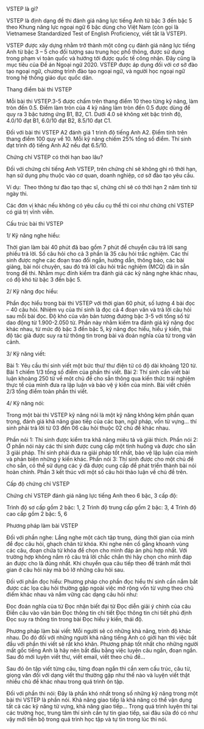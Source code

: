 VSTEP là gì?

VSTEP là định dạng đề thi đánh giá năng lực tiếng Anh từ bậc 3 đến bậc 5 theo Khung năng lực ngoại ngữ 6 bậc dùng cho Việt Nam (còn gọi là Vietnamese Standardized Test of English Proficiency, viết tắt là VSTEP).

VSTEP được xây dựng nhằm trở thành một công cụ đánh giá năng lực tiếng Anh từ bậc 3 – 5 cho đối tượng sau trung học phổ thông, được sử dụng trong phạm vi toàn quốc và hướng tới được quốc tế công nhận. Đây cũng là mục tiêu của Đề án Ngoại ngữ 2020. VSTEP được áp dụng đối với cơ sở đào tạo ngoại ngữ, chương trình đào tạo ngoại ngữ, và người học ngoại ngữ trong hệ thống giáo dục quốc dân.

Thang điểm bài thi VSTEP

Mỗi bài thi VSTEP.3-5 được chấm trên thang điểm 10 theo từng kỹ năng, làm tròn đến 0.5. Điểm làm tròn của 4 kỹ năng làm tròn đến 0.5 được dùng để quy ra 3 bậc tương ứng B1, B2, C1. Dưới 4.0 sẽ không xét bậc trình độ, 4.0/10 đạt B1, 6.0/10 đạt B2, 8.5/10 đạt C1.

Đối với bài thi VSTEP A2 đánh giá 1 trình độ tiếng Anh A2. Điểm tính trên thang điểm 100 quy về 10. Mỗi kỹ năng chiếm 25% tổng số điểm. Thí sinh đạt trình độ tiếng Anh A2 nếu đạt 6.5/10.

Chứng chỉ VSTEP có thời hạn bao lâu?

Đối với chứng chỉ tiếng Anh VSTEP, trên chứng chỉ sẽ không ghi rõ thời hạn, hạn sử dụng phụ thuộc vào cơ quan, doanh nghiệp, cơ sở đào tạo yêu cầu.

Ví dụ:  Theo thông tư đào tạo thạc sĩ, chứng chỉ sẽ có thời hạn 2 năm tính từ ngày thi.

Các đơn vị khác nếu không có yêu cầu cụ thể thì coi như chứng chỉ VSTEP có giá trị vĩnh viễn.

Cấu trúc bài thi VSTEP

1/ Kỹ năng nghe hiểu:

Thời gian làm bài 40 phút đã bao gồm 7 phút để chuyển câu trả lời sang phiếu trả lời.
Số câu hỏi cho cả 3 phần là 35 câu hỏi trắc nghiệm.
Các thí sinh được nghe các đoạn trao đổi ngắn, hướng dẫn, thông báo, các bài giảng, bài nói chuyện, sau đó trả lời câu hỏi trắc nghiệm (MCQ) đã in sẵn trong đề thi.
Nhằm mục đính kiểm tra đánh giá các kỹ năng nghe khác nhau, có độ khó từ bậc 3 đến bậc 5.

2/ Kỹ năng đọc hiểu:

Phần đọc hiểu trong bài thi VSTEP với thời gian 60 phút, số lượng 4 bài đọc – 40 câu hỏi. Nhiệm vụ của thí sinh là đọc cả 4 đoạn văn và trả lời câu hỏi sau mỗi bài đọc. Độ khó của văn bản tương đương bậc 3-5 với tổng số từ dao động từ 1.900-2.050 từ.
Phần này nhằm kiểm tra đánh giá kỹ năng đọc khác nhau, từ mức độ bậc 3 đến bậc 5, kỹ năng đọc hiểu, hiểu ý kiến, thái độ tác giả được suy ra từ thông tin trong bài và đoán nghĩa của từ trong văn cảnh.

3/ Kỹ năng viết:

Bài 1: Yêu cầu thí sinh viết một bức thư/ thư điện tử có độ dài khoảng 120 từ. Bài 1 chiếm 1/3 tổng số điểm của phần thi viết.
Bài 2: Thí sinh cần viết bài luận khoảng 250 từ về một chủ đề cho sẵn thông qua kiến thức trải nghiệm thực tế của mình đưa ra lập luận và bảo vệ ý kiến của mình. Bài viết chiến 2/3 tổng điểm toàn phần thi viết.

4/ Kỹ năng nói:

Trong một bài thi VSTEP kỹ năng nói là một kỹ năng không kém phần quan trọng, đánh giá khă năng giao tiếp của các bạn, ngữ pháp, vốn từ vựng… thí sinh phải trả lời từ 03 đến 06 câu hỏi thuộc 02 chủ đề khác nhau.

Phần nói 1: Thí sinh được kiểm tra khă năng miêu tả và giải thích.
Phần nói 2: Ở phần nói này các thí sinh được cung cấp một tình huống và được cho sẵn 3 giải pháp. Thí sinh phải đưa ra giải pháp tốt nhất, bảo vệ lập luận của mình và phản biện những ý kiến khác.
Phần nói 3: Thí sinh được cho một chủ đề cho sẵn, có thể sử dụng các ý đã được cung cấp để phát triển thành bài nói hoàn chỉnh. Phần 3 kết thúc với một số câu hỏi thảo luận về chủ đề trên.

Cấp độ chứng chỉ VSTEP

Chứng chỉ VSTEP đánh giá năng lực tiếng Anh theo 6 bậc, 3 cấp độ:

Trình độ sơ cấp gồm 2 bậc: 1, 2
Trình độ trung cấp gồm 2 bậc: 3, 4
Trình độ cao cấp gồm 2 bậc: 5, 6

Phương pháp làm bài VSTEP

Đối với phần nghe: Lắng nghe một cách tập trung, dúng thời gian của mình để đọc câu hỏi, ghạch chân từ khóa. Khi nghe nên cố gắng khoanh vùng các câu, đoạn chứa từ khóa để chọn cho mình đáp án phù hợp nhất. Với trường hợp không nắm rõ câu trả lời chắc chắn thì hãy chọn cho mình đáp án được cho là đúng nhất. Khi chuyển qua câu tiếp theo để tránh mất thời gian ở câu hỏi này mà bỏ lỡ những câu hỏi sau.

Đối với phần đọc hiểu: Phương pháp cho phần đọc hiểu thí sinh cần nắm bắt được các lọa câu hỏi thường gặp ngoài việc mở rộng vốn từ vựng theo chủ điểm khác nhau và nắm vững các dạng câu hỏi như:

Đọc đoán nghĩa của từ
Đọc nhận biết đại từ
Đọc diễn giải ý chính của câu
Điền câu vào văn bản
Đọc thông tin chi tiết
Đọc thông tin chi tiết phủ định
Đọc suy ra thông tin trong bài
Đọc hiểu ý kiến, thái độ.

Phương pháp làm bài viết: Mỗi người sẽ có những khả năng, trình độ khác nhau. Do đó đối với những người khả năng tiếng Anh có giới hạn thì việc bắt đầu với phần thi viết sẽ rất khó khăn. Phương pháp tốt nhất cho những người mất gốc tiếng Anh là hãy nên bắt đầu bằng việc luyện câu ngắn, đoạn ngắn. Sau đó mới luyện viết thư, viết email, viết theo chủ đề…

Sau đó ôn tập viết từng câu, từng đoạn ngắn thì cần xem cấu trúc, câu từ, giọng văn đối với dạng viết thư thường gặp như thế nào và luyện viết thật nhiều chủ đề khác nhau trong quá trình ôn tập.

Đối với phần thi nói: Đây là phần khó nhất trong số những kỹ năng trong một bài thi VSTEP là phần nói. Khả năng giao tiếp là khả năng có thể vận dụng tất cả các kỹ năng từ vựng, khả năng giao tiếp… Trong quá trình luyện thi tại các trường học, trung tâm thí sinh cần tự tin giao tiếp, sai đâu sửa đó có như vậy mới tiến bộ trong quá trình học tập và tự tin trong lúc thi nói.
